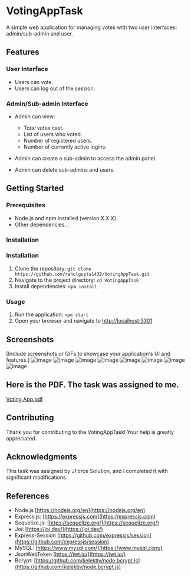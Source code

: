 # VotingAppTask

A simple web application for managing votes with two user interfaces: admin/sub-admin and user.

## Features

### User Interface

- Users can vote.
- Users can log out of the session.

### Admin/Sub-admin Interface

- Admin can view:
  - Total votes cast.
  - List of users who voted.
  - Number of registered users.
  - Number of currently active logins.

- Admin can create a sub-admin to access the admin panel.
- Admin can delete sub-admins and users.

## Getting Started

### Prerequisites

- Node.js and npm installed (version X.X.X).
- Other dependencies...

### Installation

### Installation

1. Clone the repository: `git clone https://github.com/rahulgupta1432/VotingAppTask.git`
2. Navigate to the project directory: `cd VotingAppTask`
3. Install dependencies: `npm install`


### Usage

1. Run the application: `npm start`
2. Open your browser and navigate to [http://localhost:3301](http://localhost:3301)

## Screenshots

[Include screenshots or GIFs to showcase your application's UI and features.]
![image](https://github.com/rahulgupta1432/VotingAppTask/assets/101794784/5e509f70-8f84-4ee6-aefd-7f3e7ab14f6b)
![image](https://github.com/rahulgupta1432/VotingAppTask/assets/101794784/a9c1c23b-2c02-476b-8e1a-f4149312e498)
![image](https://github.com/rahulgupta1432/VotingAppTask/assets/101794784/4623f643-debf-4d99-99ab-b0b2ad0483d3)
![image](https://github.com/rahulgupta1432/VotingAppTask/assets/101794784/ab757fc6-d98e-4d46-9d5c-92f48b396095)
![image](https://github.com/rahulgupta1432/VotingAppTask/assets/101794784/00ee5aa5-1a12-4ed2-b549-5b6be2f25108)
![image](https://github.com/rahulgupta1432/VotingAppTask/assets/101794784/a394d36f-2408-4a3d-9fd0-4306c8a7865f)
![image](https://github.com/rahulgupta1432/VotingAppTask/assets/101794784/8e3f2d74-cb22-4bbc-83cf-689ebaa86094)
![image](https://github.com/rahulgupta1432/VotingAppTask/assets/101794784/f275dbc2-8a00-41e7-8d84-1b267f502f08)

## Here is the PDF. The task was assigned to me.
[Voting App.pdf](https://github.com/rahulgupta1432/VotingAppTask/files/13537043/Voting.App.pdf)

## Contributing

Thank you for contributing to the VotingAppTask! Your help is greatly appreciated.


## Acknowledgments
This task was assigned by JForce Solution, and I completed it with significant modifications.

## References

- Node.js [https://nodejs.org/en](https://nodejs.org/en)
- Express.js: [https://expressjs.com](https://expressjs.com)
- Sequelize.js: [https://sequelize.org/](https://sequelize.org/)
- Joi: [https://joi.dev/](https://joi.dev/)
- Express-Session [https://github.com/expressjs/session](https://github.com/expressjs/session)
- MySQL: [https://www.mysql.com/](https://www.mysql.com/)
- JsonWebToken [https://jwt.io/](https://jwt.io/)
- Bcrypt: [https://github.com/kelektiv/node.bcrypt.js](https://github.com/kelektiv/node.bcrypt.js)
